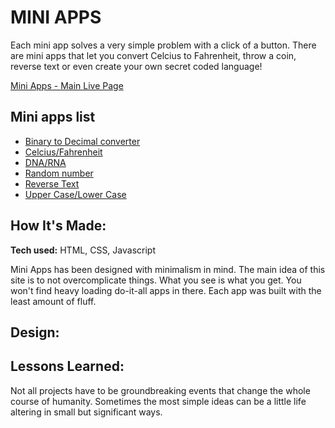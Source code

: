 # MINI APPS
Each mini app solves a very simple problem with a click of a button. There are mini apps that let you convert Celcius to Fahrenheit, throw a coin, reverse text or even create your own secret coded language! 

[Mini Apps - Main Live Page](https://franciscocasillas.github.io/mini-apps/)

## Mini apps list
* [Binary to Decimal converter](https://franciscocasillas.github.io/mini-apps/apps/Binary%20to%20Decimal/index.html)
* [Celcius/Fahrenheit](https://franciscocasillas.github.io/mini-apps/apps/CelciusFahrenheit/index.html)
* [DNA/RNA](https://franciscocasillas.github.io/mini-apps/apps/DNAtoRNA/index.html)
* [Random number](https://franciscocasillas.github.io/mini-apps/apps/RandomNumber/index.html)
* [Reverse Text](https://franciscocasillas.github.io/mini-apps/apps/StringReverse/index.html)
* [Upper Case/Lower Case](https://franciscocasillas.github.io/mini-apps/apps/UpperToLower/index.html)

<!-- PROJECT IMAGE -->

## How It's Made:
**Tech used:** HTML, CSS, Javascript

Mini Apps has been designed with minimalism in mind. The main idea of this site is to not overcomplicate things. What you see is what you get. You won't find heavy loading do-it-all apps in there. Each app was built with the least amount of fluff.

## Design:


## Lessons Learned: 
Not all projects have to be groundbreaking events that change the whole course of humanity. Sometimes the most simple ideas can be a little life altering in small but significant ways. 
